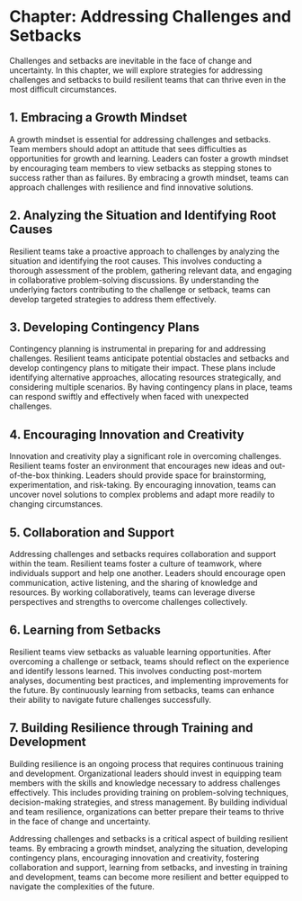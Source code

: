 Chapter: Addressing Challenges and Setbacks
===========================================

Challenges and setbacks are inevitable in the face of change and uncertainty. In this chapter, we will explore strategies for addressing challenges and setbacks to build resilient teams that can thrive even in the most difficult circumstances.

**1. Embracing a Growth Mindset**
---------------------------------

A growth mindset is essential for addressing challenges and setbacks. Team members should adopt an attitude that sees difficulties as opportunities for growth and learning. Leaders can foster a growth mindset by encouraging team members to view setbacks as stepping stones to success rather than as failures. By embracing a growth mindset, teams can approach challenges with resilience and find innovative solutions.

**2. Analyzing the Situation and Identifying Root Causes**
----------------------------------------------------------

Resilient teams take a proactive approach to challenges by analyzing the situation and identifying the root causes. This involves conducting a thorough assessment of the problem, gathering relevant data, and engaging in collaborative problem-solving discussions. By understanding the underlying factors contributing to the challenge or setback, teams can develop targeted strategies to address them effectively.

**3. Developing Contingency Plans**
-----------------------------------

Contingency planning is instrumental in preparing for and addressing challenges. Resilient teams anticipate potential obstacles and setbacks and develop contingency plans to mitigate their impact. These plans include identifying alternative approaches, allocating resources strategically, and considering multiple scenarios. By having contingency plans in place, teams can respond swiftly and effectively when faced with unexpected challenges.

**4. Encouraging Innovation and Creativity**
--------------------------------------------

Innovation and creativity play a significant role in overcoming challenges. Resilient teams foster an environment that encourages new ideas and out-of-the-box thinking. Leaders should provide space for brainstorming, experimentation, and risk-taking. By encouraging innovation, teams can uncover novel solutions to complex problems and adapt more readily to changing circumstances.

**5. Collaboration and Support**
--------------------------------

Addressing challenges and setbacks requires collaboration and support within the team. Resilient teams foster a culture of teamwork, where individuals support and help one another. Leaders should encourage open communication, active listening, and the sharing of knowledge and resources. By working collaboratively, teams can leverage diverse perspectives and strengths to overcome challenges collectively.

**6. Learning from Setbacks**
-----------------------------

Resilient teams view setbacks as valuable learning opportunities. After overcoming a challenge or setback, teams should reflect on the experience and identify lessons learned. This involves conducting post-mortem analyses, documenting best practices, and implementing improvements for the future. By continuously learning from setbacks, teams can enhance their ability to navigate future challenges successfully.

**7. Building Resilience through Training and Development**
-----------------------------------------------------------

Building resilience is an ongoing process that requires continuous training and development. Organizational leaders should invest in equipping team members with the skills and knowledge necessary to address challenges effectively. This includes providing training on problem-solving techniques, decision-making strategies, and stress management. By building individual and team resilience, organizations can better prepare their teams to thrive in the face of change and uncertainty.

Addressing challenges and setbacks is a critical aspect of building resilient teams. By embracing a growth mindset, analyzing the situation, developing contingency plans, encouraging innovation and creativity, fostering collaboration and support, learning from setbacks, and investing in training and development, teams can become more resilient and better equipped to navigate the complexities of the future.
